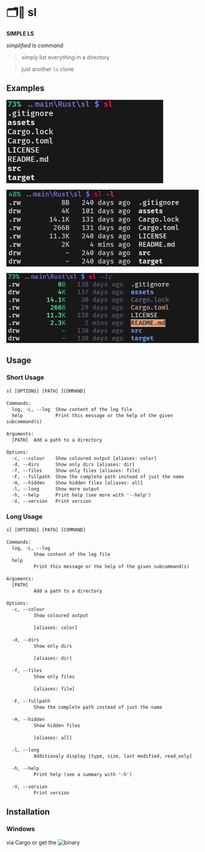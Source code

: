 # 🗂️📑 sl

**SIMPLE LS**

*simplified ls command*

> simply list everything in a directory

> just another ```ls``` clone

## Examples

![sl](https://github.com/Phydon/sl/blob/master/assets/sl.png)

![sl_l](https://github.com/Phydon/sl/blob/master/assets/sl_l.png)

![sl_lc](https://github.com/Phydon/sl/blob/master/assets/sl_lc.png)


## Usage

### Short Usage

```
sl [OPTIONS] [PATH] [COMMAND]

Commands:
  log, -L, --log  Show content of the log file
  help            Print this message or the help of the given subcommand(s)

Arguments:
  [PATH]  Add a path to a directory

Options:
  -c, --colour    Show coloured output [aliases: color]
  -d, --dirs      Show only dirs [aliases: dir]
  -f, --files     Show only files [aliases: file]
  -F, --fullpath  Show the complete path instead of just the name
  -H, --hidden    Show hidden files [aliases: all]
  -l, --long      Show more output
  -h, --help      Print help (see more with '--help')
  -V, --version   Print version
```
### Long Usage
```
sl [OPTIONS] [PATH] [COMMAND]

Commands:
  log, -L, --log
          Show content of the log file
  help
          Print this message or the help of the given subcommand(s)

Arguments:
  [PATH]
          Add a path to a directory

Options:
  -c, --colour
          Show coloured output

          [aliases: color]

  -d, --dirs
          Show only dirs

          [aliases: dir]

  -f, --files
          Show only files

          [aliases: file]

  -F, --fullpath
          Show the complete path instead of just the name

  -H, --hidden
          Show hidden files

          [aliases: all]

  -l, --long
          Additionaly display [type, size, last modified, read_only]

  -h, --help
          Print help (see a summary with '-h')

  -V, --version
          Print version  
```


## Installation

### Windows

via Cargo or get the ![binary](https://github.com/Phydon/sl/releases)
